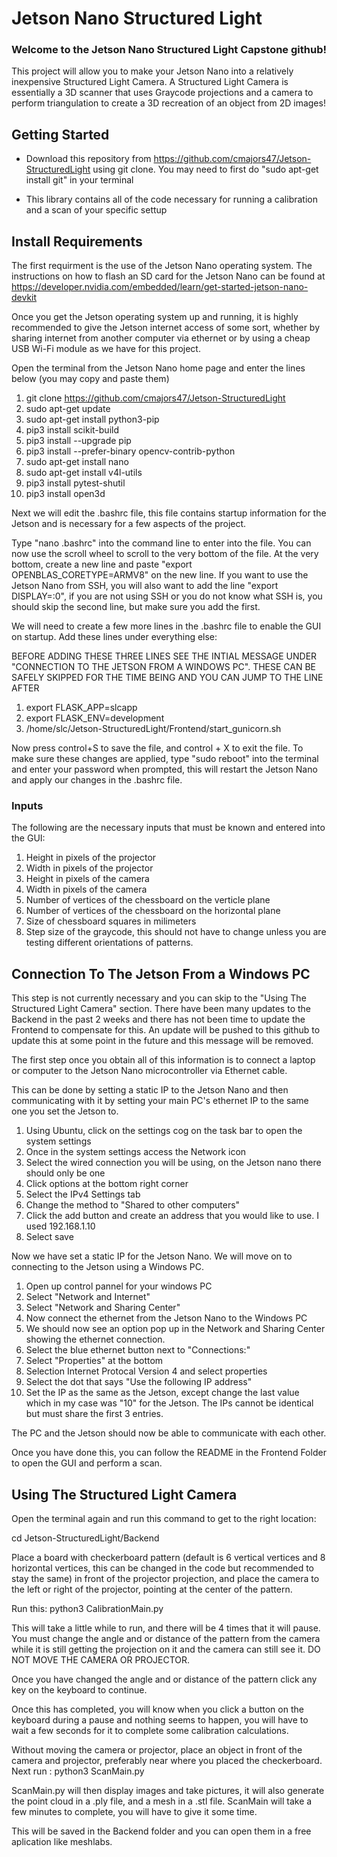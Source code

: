 # Jetson Nano Structured Light
### Welcome to the Jetson Nano Structured Light Capstone github! 

This project will allow you to make your Jetson Nano into a relatively inexpensive Structured Light Camera. A Structured Light Camera is essentially a 3D scanner that uses Graycode projections and a camera to perform triangulation to create a 3D recreation of an object from 2D images!

## Getting Started
* Download this repository from https://github.com/cmajors47/Jetson-StructuredLight using git clone. You may need to first do "sudo apt-get install git" in your terminal

* This library contains all of the code necessary for running a calibration and a scan of your specific settup


## Install Requirements

The first requirment is the use of the Jetson Nano operating system. The instructions on how to flash an SD card for the Jetson Nano can be found at https://developer.nvidia.com/embedded/learn/get-started-jetson-nano-devkit

Once you get the Jetson operating system up and running, it is highly recommended to give the Jetson internet access of some sort, whether by sharing internet from another computer via ethernet or by using a cheap USB Wi-Fi module as we have for this project.

Open the terminal from the Jetson Nano home page and enter the lines below (you may copy and paste them)

1. git clone https://github.com/cmajors47/Jetson-StructuredLight
2. sudo apt-get update
3. sudo apt-get install python3-pip
4. pip3 install scikit-build
5. pip3 install --upgrade pip
6. pip3 install --prefer-binary opencv-contrib-python
7. sudo apt-get install nano
8. sudo apt-get install v4l-utils
9. pip3 install pytest-shutil
10. pip3 install open3d

Next we will edit the .bashrc file, this file contains startup information for the Jetson and is necessary for a few aspects of the project.

Type "nano .bashrc" into the command line to enter into the file. You can now use the scroll wheel to scroll to the very bottom of the file. At the very bottom, create a new line and paste "export OPENBLAS_CORETYPE=ARMV8" on the new line. If you want to use the Jetson Nano from SSH, you will also want to add the line "export DISPLAY=:0", if you are not using SSH or you do not know what SSH is, you should skip the second line, but make sure you add the first.

We will need to create a few more lines in the .bashrc file to enable the GUI on startup. Add these lines under everything else:

BEFORE ADDING THESE THREE LINES SEE THE INTIAL MESSAGE UNDER "CONNECTION TO THE JETSON FROM A WINDOWS PC". THESE CAN BE SAFELY SKIPPED FOR THE TIME BEING AND YOU CAN JUMP TO THE LINE AFTER

1. export FLASK_APP=slcapp
2. export FLASK_ENV=development
3. /home/slc/Jetson-StructuredLight/Frontend/start_gunicorn.sh

Now press control+S to save the file, and control + X to exit the file. To make sure these changes are applied, type "sudo reboot" into the terminal and enter your password when prompted, this will restart the Jetson Nano and apply our changes in the .bashrc file.

### Inputs

The following are the necessary inputs that must be known and entered into the GUI:
1. Height in pixels of the projector
2. Width in pixels of the projector
3. Height in pixels of the camera
4. Width in pixels of the camera
5. Number of vertices of the chessboard on the verticle plane
6. Number of vertices of the chessboard on the horizontal plane
7. Size of chessboard squares in milimeters
8. Step size of the graycode, this should not have to change unless you are testing different orientations of patterns.


## Connection To The Jetson From a Windows PC

This step is not currently necessary and you can skip to the "Using The Structured Light Camera" section. There have been many updates to the Backend in the past 2 weeks and there has not been time to update the Frontend to compensate for this. An update will be pushed to this github to update this at some point in the future and this message will be removed.

The first step once you obtain all of this information is to connect a laptop or computer to the Jetson Nano microcontroller via Ethernet cable.

This can be done by setting a static IP to the Jetson Nano and then communicating with it by setting your main PC's ethernet IP to the same one you set the Jetson to.

1. Using Ubuntu, click on the settings cog on the task bar to open the system settings
2. Once in the system settings access the Network icon
3. Select the wired connection you will be using, on the Jetson nano there should only be one
4. Click options at the bottom right corner
5. Select the IPv4 Settings tab
6. Change the method to "Shared to other computers"
7. Click the add button and create an address that you would like to use. I used 192.168.1.10
8. Select save

Now we have set a static IP for the Jetson Nano. We will move on to connecting to the Jetson using a Windows PC. 

1. Open up control pannel for your windows PC
2. Select "Network and Internet"
3. Select "Network and Sharing Center"
4. Now connect the ethernet from the Jetson Nano to the Windows PC
5. We should now see an option pop up in the Network and Sharing Center showing the ethernet connection.
6. Select the blue ethernet button next to "Connections:"
7. Select "Properties" at the bottom
8. Selection Internet Protocal Version 4 and select properties
9. Select the dot that says "Use the following IP address"
10. Set the IP as the same as the Jetson, except change the last value which in my case was "10" for the Jetson. The IPs cannot be identical but must share the first 3 entries.

The PC and the Jetson should now be able to communicate with each other.

Once you have done this, you can follow the README in the Frontend Folder to open the GUI and perform a scan.


## Using The Structured Light Camera

Open the terminal again and run this command to get to the right location:

cd Jetson-StructuredLight/Backend

Place a board with checkerboard pattern (default is 6 vertical vertices and 8 horizontal vertices, this can be changed in the code but recommended to stay the same) in front of the projector projection, and place the camera to the left or right of the projector, pointing at the center of the pattern.

Run this: python3 CalibrationMain.py

This will take a little while to run, and there will be 4 times that it will pause. You must change the angle and or distance of the pattern from the camera while it is still getting the projection on it and the camera can still see it. DO NOT MOVE THE CAMERA OR PROJECTOR.

Once you have changed the angle and or distance of the pattern click any key on the keyboard to continue.

Once this has completed, you will know when you click a button on the keyboard during a pause and nothing seems to happen, you will have to wait a few seconds for it to complete some calibration calculations.

Without moving the camera or projector, place an object in front of the camera and projector, preferably near where you placed the checkerboard. Next run : python3 ScanMain.py

ScanMain.py will then display images and take pictures, it will also generate the point cloud in a .ply file, and a mesh in a .stl file. ScanMain will take a few minutes to complete, you will have to give it some time.

This will be saved in the Backend folder and you can open them in a free aplication like meshlabs. 

